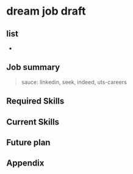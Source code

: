 # dream job draft

## list

- 

## Job summary

> sauce: linkedin, seek, indeed, uts-careers



## Required Skills

## Current Skills

## Future plan

## Appendix

